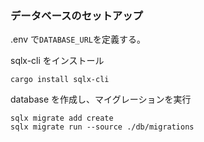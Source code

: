 ### データベースのセットアップ

.env で`DATABASE_URL`を定義する。

sqlx-cli をインストール

```
cargo install sqlx-cli
```

database を作成し、マイグレーションを実行

```
sqlx migrate add create
sqlx migrate run --source ./db/migrations
```
